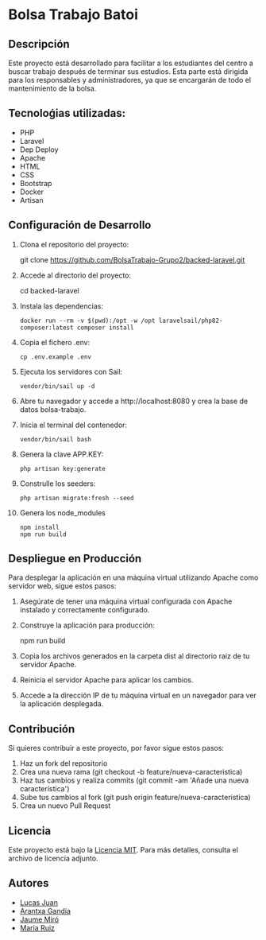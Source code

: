 # Bolsa Trabajo Batoi

## Descripción
Este proyecto está desarrollado para facilitar a los estudiantes del centro a buscar trabajo después de terminar sus estudios. Esta parte está dirigida para los responsables y administradores, ya que se encargarán de todo el mantenimiento de la bolsa. 

## Tecnoloǵias utilizadas:
- PHP
- Laravel
- Dep Deploy
- Apache
- HTML
- CSS
- Bootstrap
- Docker
- Artisan

## Configuración de Desarrollo
1. Clona el repositorio del proyecto:
    
    git clone https://github.com/BolsaTrabajo-Grupo2/backed-laravel.git
    
2. Accede al directorio del proyecto:
    
    cd backed-laravel
    
3. Instala las dependencias:
    ```
    docker run --rm -v $(pwd):/opt -w /opt laravelsail/php82-composer:latest composer install
    ```
4. Copia el fichero .env:
    ```
    cp .env.example .env
    ```
5. Ejecuta los servidores con Sail:
    ```
    vendor/bin/sail up -d
    ```
6. Abre tu navegador y accede a http://localhost:8080 y crea la base de datos bolsa-trabajo.
7. Inicia el terminal del contenedor:
    ```
    vendor/bin/sail bash
    ```
9. Genera la clave APP.KEY:
    ```
    php artisan key:generate
    ```
11. Construlle los seeders:
    ```
    php artisan migrate:fresh --seed
    ```
13. Genera los node_modules
    ```
    npm install
    npm run build
    ```
    
## Despliegue en Producción
Para desplegar la aplicación en una máquina virtual utilizando Apache como servidor web, sigue estos pasos:

1. Asegúrate de tener una máquina virtual configurada con Apache instalado y correctamente configurado.
2. Construye la aplicación para producción:
    
    npm run build
    
3. Copia los archivos generados en la carpeta dist al directorio raíz de tu servidor Apache.
4. Reinicia el servidor Apache para aplicar los cambios.
5. Accede a la dirección IP de tu máquina virtual en un navegador para ver la aplicación desplegada.

## Contribución
Si quieres contribuir a este proyecto, por favor sigue estos pasos:
1. Haz un fork del repositorio
2. Crea una nueva rama (git checkout -b feature/nueva-caracteristica)
3. Haz tus cambios y realiza commits (git commit -am 'Añade una nueva característica')
4. Sube tus cambios al fork (git push origin feature/nueva-caracteristica)
5. Crea un nuevo Pull Request

## Licencia
Este proyecto está bajo la [Licencia MIT](https://opensource.org/licenses/MIT). Para más detalles, consulta el archivo de licencia adjunto.

## Autores
- [Lucas Juan](https://github.com/LucasJR13)
- [Arantxa Gandía](https://github.com/Arantxaa31)
- [Jaume Miró](https://github.com/JaumeMiroCorcoles)
- [María Ruiz](https://github.com/mariaruizpaton)
